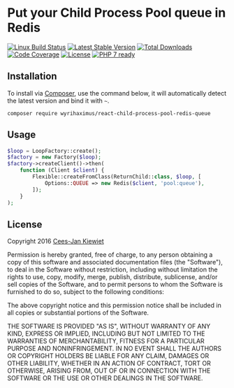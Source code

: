 # Put your Child Process Pool queue in Redis

[![Linux Build Status](https://travis-ci.org/WyriHaximus/reactphp-child-process-pool-redis-queue.png)](https://travis-ci.org/WyriHaximus/reactphp-child-process-pool-redis-queue)
[![Latest Stable Version](https://poser.pugx.org/WyriHaximus/react-child-process-pool-redis-queue/v/stable.png)](https://packagist.org/packages/WyriHaximus/react-child-process-pool-redis-queue)
[![Total Downloads](https://poser.pugx.org/wyrihaximus/react-child-process-pool-redis-queue/downloads.png)](https://packagist.org/packages/wyrihaximus/react-child-process-pool-redis-queue)
[![Code Coverage](https://scrutinizer-ci.com/g/WyriHaximus/reactphp-child-process-pool-redis-queue/badges/coverage.png?b=master)](https://scrutinizer-ci.com/g/WyriHaximus/reactphp-child-process-pool-redis-queue/?branch=master)
[![License](https://poser.pugx.org/wyrihaximus/react-child-process-pool-redis-queue/license.png)](https://packagist.org/packages/wyrihaximus/react-child-process-pool-redis-queue)
[![PHP 7 ready](http://php7ready.timesplinter.ch/WyriHaximus/reactphp-child-process-pool-redis-queue/badge.svg)](https://travis-ci.org/WyriHaximus/reactphp-child-process-pool-redis-queue)

## Installation ##

To install via [Composer](http://getcomposer.org/), use the command below, it will automatically detect the latest version and bind it with `~`.

```
composer require wyrihaximus/react-child-process-pool-redis-queue
```

## Usage ##

```php
$loop = LoopFactory::create();
$factory = new Factory($loop);
$factory->createClient()->then(
    function (Client $client) {
        Flexible::createFromClass(ReturnChild::class, $loop, [
            Options::QUEUE => new Redis($client, 'pool:queue'),
        ]);
    }
);
```

## License ##

Copyright 2016 [Cees-Jan Kiewiet](http://wyrihaximus.net/)

Permission is hereby granted, free of charge, to any person
obtaining a copy of this software and associated documentation
files (the "Software"), to deal in the Software without
restriction, including without limitation the rights to use,
copy, modify, merge, publish, distribute, sublicense, and/or sell
copies of the Software, and to permit persons to whom the
Software is furnished to do so, subject to the following
conditions:

The above copyright notice and this permission notice shall be
included in all copies or substantial portions of the Software.

THE SOFTWARE IS PROVIDED "AS IS", WITHOUT WARRANTY OF ANY KIND,
EXPRESS OR IMPLIED, INCLUDING BUT NOT LIMITED TO THE WARRANTIES
OF MERCHANTABILITY, FITNESS FOR A PARTICULAR PURPOSE AND
NONINFRINGEMENT. IN NO EVENT SHALL THE AUTHORS OR COPYRIGHT
HOLDERS BE LIABLE FOR ANY CLAIM, DAMAGES OR OTHER LIABILITY,
WHETHER IN AN ACTION OF CONTRACT, TORT OR OTHERWISE, ARISING
FROM, OUT OF OR IN CONNECTION WITH THE SOFTWARE OR THE USE OR
OTHER DEALINGS IN THE SOFTWARE.
